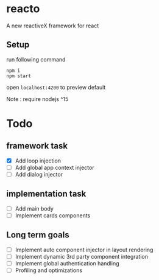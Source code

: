 # reacto

A new reactiveX framework for react

## Setup

run following command

```
npm i
npm start
```

open `localhost:4200` to preview default

Note : require nodejs ^15

# Todo

## framework task
 - [x] Add loop injection                
 - [ ] Add global app context injector
 - [ ] Add dialog injector

## implementation task

- [ ] Add main body
- [ ] Implement cards components

## Long term goals

- [ ] Implement auto component injector in layout rendering
- [ ] Implement dynamic 3rd party component integration
- [ ] Implement global authentication handling
- [ ] Profiling and optimizations

